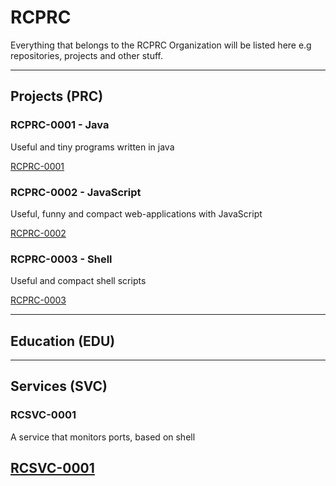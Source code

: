 # RCPRC
Everything that belongs to the RCPRC Organization will be listed here e.g repositories, projects and other stuff.

---

## Projects (PRC)

### RCPRC-0001 - Java
Useful and tiny programs written in java

[RCPRC-0001](https://github.com/RCPRC/RCPRC-0001)

### RCPRC-0002 - JavaScript
Useful, funny and compact web-applications with JavaScript

[RCPRC-0002](https://github.com/RCPRC/RCPRC-0002)

### RCPRC-0003 - Shell
Useful and compact shell scripts

[RCPRC-0003](https://github.com/RCPRC/RCPRC-0003)

---

## Education (EDU)

---

## Services (SVC)

### RCSVC-0001
A service that monitors ports, based on shell

[RCSVC-0001](https://github.com/RCPRC/RCSVC-0001)
---
